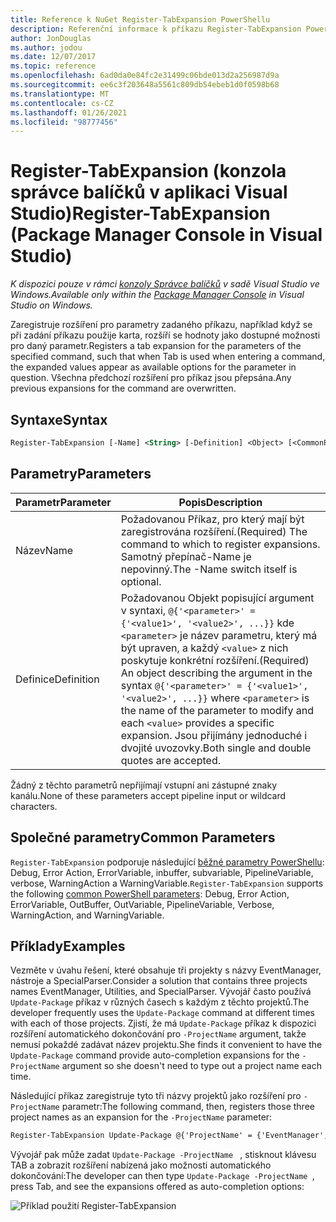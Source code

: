 ```yaml
---
title: Reference k NuGet Register-TabExpansion PowerShellu
description: Referenční informace k příkazu Register-TabExpansion PowerShellu v konzole správce balíčků NuGet v aplikaci Visual Studio.
author: JonDouglas
ms.author: jodou
ms.date: 12/07/2017
ms.topic: reference
ms.openlocfilehash: 6ad0da0e84fc2e31499c06bde013d2a256987d9a
ms.sourcegitcommit: ee6c3f203648a5561c809db54ebeb1d0f0598b68
ms.translationtype: MT
ms.contentlocale: cs-CZ
ms.lasthandoff: 01/26/2021
ms.locfileid: "98777456"
---
```

# <a name="register-tabexpansion-package-manager-console-in-visual-studio"></a><span data-ttu-id="b8519-103">Register-TabExpansion (konzola správce balíčků v aplikaci Visual Studio)</span><span class="sxs-lookup"><span data-stu-id="b8519-103">Register-TabExpansion (Package Manager Console in Visual Studio)</span></span>

<span data-ttu-id="b8519-104">*K dispozici pouze v rámci [konzoly Správce balíčků](../../consume-packages/install-use-packages-powershell.md) v sadě Visual Studio ve Windows.*</span><span class="sxs-lookup"><span data-stu-id="b8519-104">*Available only within the [Package Manager Console](../../consume-packages/install-use-packages-powershell.md) in Visual Studio on Windows.*</span></span>

<span data-ttu-id="b8519-105">Zaregistruje rozšíření pro parametry zadaného příkazu, například když se při zadání příkazu použije karta, rozšíří se hodnoty jako dostupné možnosti pro daný parametr.</span><span class="sxs-lookup"><span data-stu-id="b8519-105">Registers a tab expansion for the parameters of the specified command, such that when Tab is used when entering a command, the expanded values appear as available options for the parameter in question.</span></span> <span data-ttu-id="b8519-106">Všechna předchozí rozšíření pro příkaz jsou přepsána.</span><span class="sxs-lookup"><span data-stu-id="b8519-106">Any previous expansions for the command are overwritten.</span></span>

## <a name="syntax"></a><span data-ttu-id="b8519-107">Syntaxe</span><span class="sxs-lookup"><span data-stu-id="b8519-107">Syntax</span></span>

```ps
Register-TabExpansion [-Name] <String> [-Definition] <Object> [<CommonParameters>]
```

## <a name="parameters"></a><span data-ttu-id="b8519-108">Parametry</span><span class="sxs-lookup"><span data-stu-id="b8519-108">Parameters</span></span>

| <span data-ttu-id="b8519-109">Parametr</span><span class="sxs-lookup"><span data-stu-id="b8519-109">Parameter</span></span> | <span data-ttu-id="b8519-110">Popis</span><span class="sxs-lookup"><span data-stu-id="b8519-110">Description</span></span> |
| --- | --- |
| <span data-ttu-id="b8519-111">Název</span><span class="sxs-lookup"><span data-stu-id="b8519-111">Name</span></span> | <span data-ttu-id="b8519-112">Požadovanou Příkaz, pro který mají být zaregistrována rozšíření.</span><span class="sxs-lookup"><span data-stu-id="b8519-112">(Required) The command to which to register expansions.</span></span> <span data-ttu-id="b8519-113">Samotný přepínač-Name je nepovinný.</span><span class="sxs-lookup"><span data-stu-id="b8519-113">The -Name switch itself is optional.</span></span> |
| <span data-ttu-id="b8519-114">Definice</span><span class="sxs-lookup"><span data-stu-id="b8519-114">Definition</span></span> | <span data-ttu-id="b8519-115">Požadovanou Objekt popisující argument v syntaxi, `@{'<parameter>' = {'<value1>', '<value2>', ...}}` kde `<parameter>` je název parametru, který má být upraven, a každý `<value>` z nich poskytuje konkrétní rozšíření.</span><span class="sxs-lookup"><span data-stu-id="b8519-115">(Required) An object describing the argument in the syntax `@{'<parameter>' = {'<value1>', '<value2>', ...}}` where `<parameter>` is the name of the parameter to modify and each `<value>` provides a specific expansion.</span></span> <span data-ttu-id="b8519-116">Jsou přijímány jednoduché i dvojité uvozovky.</span><span class="sxs-lookup"><span data-stu-id="b8519-116">Both single and double quotes are accepted.</span></span> |

<span data-ttu-id="b8519-117">Žádný z těchto parametrů nepřijímají vstupní ani zástupné znaky kanálu.</span><span class="sxs-lookup"><span data-stu-id="b8519-117">None of these parameters accept pipeline input or wildcard characters.</span></span>

## <a name="common-parameters"></a><span data-ttu-id="b8519-118">Společné parametry</span><span class="sxs-lookup"><span data-stu-id="b8519-118">Common Parameters</span></span>

<span data-ttu-id="b8519-119">`Register-TabExpansion` podporuje následující [běžné parametry PowerShellu](/powershell/module/microsoft.powershell.core/about/about_commonparameters): Debug, Error Action, ErrorVariable, inbuffer, subvariable, PipelineVariable, verbose, WarningAction a WarningVariable.</span><span class="sxs-lookup"><span data-stu-id="b8519-119">`Register-TabExpansion` supports the following [common PowerShell parameters](/powershell/module/microsoft.powershell.core/about/about_commonparameters): Debug, Error Action, ErrorVariable, OutBuffer, OutVariable, PipelineVariable, Verbose, WarningAction, and WarningVariable.</span></span>

## <a name="examples"></a><span data-ttu-id="b8519-120">Příklady</span><span class="sxs-lookup"><span data-stu-id="b8519-120">Examples</span></span>

<span data-ttu-id="b8519-121">Vezměte v úvahu řešení, které obsahuje tři projekty s názvy EventManager, nástroje a SpecialParser.</span><span class="sxs-lookup"><span data-stu-id="b8519-121">Consider a solution that contains three projects names EventManager, Utilities, and SpecialParser.</span></span> <span data-ttu-id="b8519-122">Vývojář často používá `Update-Package` příkaz v různých časech s každým z těchto projektů.</span><span class="sxs-lookup"><span data-stu-id="b8519-122">The developer frequently uses the `Update-Package` command at different times with each of those projects.</span></span> <span data-ttu-id="b8519-123">Zjistí, že má `Update-Package` příkaz k dispozici rozšíření automatického dokončování pro `-ProjectName` argument, takže nemusí pokaždé zadávat název projektu.</span><span class="sxs-lookup"><span data-stu-id="b8519-123">She finds it convenient to have the `Update-Package` command provide auto-completion expansions for the `-ProjectName` argument so she doesn't need to type out a project name each time.</span></span> 

<span data-ttu-id="b8519-124">Následující příkaz zaregistruje tyto tři názvy projektů jako rozšíření pro `-ProjectName` parametr:</span><span class="sxs-lookup"><span data-stu-id="b8519-124">The following command, then, registers those three project names as an expansion for the `-ProjectName` parameter:</span></span>

```ps
Register-TabExpansion Update-Package @{'ProjectName' = {'EventManager', 'Utilities', 'SpecialParser'}}    
```

<span data-ttu-id="b8519-125">Vývojář pak může zadat `Update-Package -ProjectName ` , stisknout klávesu TAB a zobrazit rozšíření nabízená jako možnosti automatického dokončování:</span><span class="sxs-lookup"><span data-stu-id="b8519-125">The developer can then type `Update-Package -ProjectName `, press Tab, and see the expansions offered as auto-completion options:</span></span>

![Příklad použití Register-TabExpansion](media/Register-TabExpansion-Example.png)